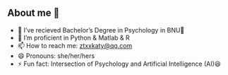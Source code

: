 ## About me 🥳

- 🔭 I’ve recieved Bachelor’s Degree in Psychology in BNU🥰
- 🌱 I’m proficient in Python & Matlab & R
- 📫 How to reach me: ztxxkaty@qq.com
- 😄 Pronouns: she/her/hers
- ⚡ Fun fact: Intersection of Psychology and Artificial Intelligence (AI)😆

<!--
- 👯 I’m looking to collaborate on ...
- 🤔 I’m looking for help with ...
- 💬 Ask me about ...
-->
